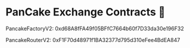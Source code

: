 # PanCake Exchange Contracts 🥞

PancakeFactoryV2: 0xd68A8fFA49f05BFfC7664b60f7D33da30e196F32 

PancakeRouterV2: 0xF1F70d48971f1BA32377d795d310eFee4BdEA847
